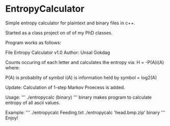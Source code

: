 # EntropyCalculator
Simple entropy calculator for plaintext and binary files in c++.

Started as a class project on of of my PhD classes.

Program works as follows:

File Entropy Calculator v1.0
Author:   Unsal Gokdag

Counts occuring of each letter and calculates the entropy via:
    H = -P(A)i(A)
where:

P(A) is probablity of symbol
i(A) is information held by symbol = log2(A)

Update: Calculation of 1-step Markov Proecess is added.

Usage:
'''
./entropycalc <filename> (binary)
'''
binary makes program to calculate entropy of all ascii values.
    
Example:
'''
./entropycalc Feeding.txt
./entropycalc 'head.bmp.zip' binary
'''
Enjoy!
